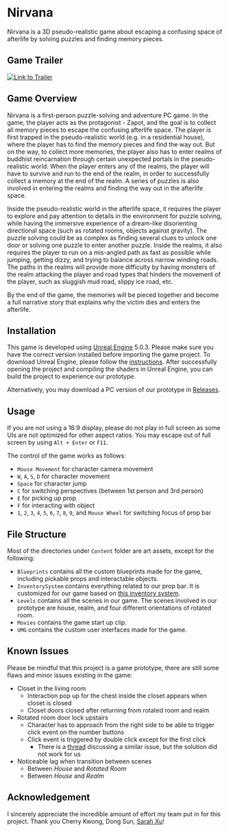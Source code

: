 # Nirvana

Nirvana is a 3D pseudo-realistic game
about escaping a confusing space of afterlife
by solving puzzles and finding memory pieces.

## Game Trailer

[![Link to Trailer](https://img.youtube.com/vi/adYjZbpEzuc/0.jpg)](https://youtu.be/adYjZbpEzuc)

## Game Overview

Nirvana is a first-person puzzle-solving and adventure PC game.
In the game, the player acts as the protagonist - Zapot,
and the goal is to collect all memory pieces to escape the confusing afterlife space. 
The player is first trapped in the pseudo-realistic world (e.g. in a residential house),
where the player has to find the memory pieces and find the way out.
But on the way, to collect more memories,
the player also has to enter realms of buddhist reincarnation
through certain unexpected portals in the pseudo-realistic world.
When the player enters any of the realms,
the player will have to survive and run to the end of the realm,
in order to successfully collect a memory at the end of the realm.
A series of puzzles is also involved in entering the realms
and finding the way out in the afterlife space.

Inside the pseudo-realistic world in the afterlife space,
it requires the player to explore and pay attention to details in the environment for puzzle solving,
while having the immersive experience of a dream-like disorienting directional space
(such as rotated rooms, objects against gravity).
The puzzle solving could be as complex as finding several clues to unlock one door
or solving one puzzle to enter another puzzle.
Inside the realms,
it also requires the player to run on a mis-angled path as fast as possible
while jumping, getting dizzy, and trying to balance across narrow winding roads.
The paths in the realms will provide more difficulty
by having monsters of the realm attacking the player
and road types that hinders the movement of the player,
such as sluggish mud road, slippy ice road, etc.

By the end of the game,
the memories will be pieced together and become a full narrative story
that explains why the victim dies and enters the afterlife.

## Installation

This game is developed using [Unreal Engine](https://www.unrealengine.com/) 5.0.3.
Please make sure you have the correct version installed
before importing the game project.
To download Unreal Engine,
please follow the [instructions](https://www.unrealengine.com/download).
After successfully opening the project
and compiling the shaders in Unreal Engine,
you can build the project to experience our prototype.

Alternatively, you may download a PC version of our prototype in 
[Releases](https://github.com/diceyecid/Nirvana/releases/tag/v0.1.0).

## Usage

If you are not using a 16:9 display,
please do not play in full screen
as some UIs are not optimized for other aspect ratios.
You may escape out of full screen
by using `Alt + Enter` or `F11`.

The control of the game works as follows:
- `Mouse Movement` for character camera movement
- `W`, `A`, `S`, `D` for character movement
- `Space` for character jump
- `C` for switching perspectives (between 1st person and 3rd person)
- `E` for picking up prop
- `F` for interacting with object
- `1`, `2`, `3`, `4`, `5`, `6`, `7`, `8`, `9`, and `Mouse Wheel` for switching focus of prop bar

## File Structure

Most of the directories under `Content` folder are art assets,
except for the following:

- `Blueprints` contains all the custom blueprints made for the game,
  including pickable props and interactable objects.
- `InventorySystem` contains everything related to our prop bar.
  It is customized for our game based on
  [this inventory system](https://www.unrealengine.com/marketplace/en-US/product/inventory-system).
- `Levels` contains all the scenes in our game.
  The scenes involved in our prototype are
  house, realm, and four different orientations of rotated room.
- `Movies` contains the game start up clip.
- `UMG` contains the custom user interfaces made for the game.

## Known Issues

Please be mindful that this project is a game prototype,
there are still some flaws and minor issues existing in the game:

- Closet in the living room
  - Interaction pop up for the chest
    inside the closet appears when closet is closed
  - Closet doors closed after returning from rotated room and realm
- Rotated room door lock upstairs
  - Character has to approach from the right side
    to be able to trigger click event on the number buttons
  - Click event is triggered by double click except for the first click
    - There is a [thread](https://forums.unrealengine.com/t/an-lmb-event-is-only-triggered-with-a-double-click/357429)
      discussing a similar issue,
      but the solution did not work for us
- Noticeable lag when transition between scenes
  - Between *House* and *Rotated Room*
  - Between *House* and *Realm*

## Acknowledgement

I sincerely appreciate the incredible amount of effort my team put in for this project.
Thank you Cherry Kwong, Dong Sun, [Sarah Xu](https://github.com/SarahWeizhen)!
